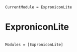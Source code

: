 ```@meta
CurrentModule = ExproniconLite
```

# ExproniconLite

```@index
```

```@autodocs
Modules = [ExproniconLite]
```
